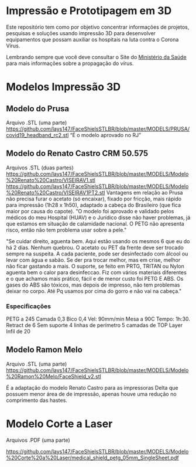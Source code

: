 # Impressão e Prototipagem em 3D

Este repositório tem como por objetivo concentrar informações
de projetos, pesquisas e soluções usando impressão 3D para
desenvolver equipamentos que possam auxiliar os hospitais
na luta contra o Corona Vírus.

Lembrando sempre que você deve consultar o Site do [Ministério da Saúde](https://saude.gov.br/)
para mais informações sobre a propagação do vírus.


# Modelos Impressão 3D

## Modelo do Prusa
Arquivo .STL (uma parte)
https://github.com/lays147/FaceShielsSTLBR/blob/master/MODELS/PRUSA/covid19_headband_rc2.stl
“É o modelo aprovado no RJ”


## Modelo do Renato Castro CRM 50.575

Arquivos .STL (duas partes)
https://github.com/lays147/FaceShielsSTLBR/blob/master/MODELS/Modelo%20Renato%20Castro/VISEIRAV1.stl 
https://github.com/lays147/FaceShielsSTLBR/blob/master/MODELS/Modelo%20Renato%20Castro/VISEIRAV1PT2.stl
Vantagens em relação ao Prusa
não precisa furar o acetato (só encaixar), fixado por fricção, 
mais rápido para impressão (1h28 x 1h50), 
adaptado a cabeça do Brasileiro (que fica maior por causa do capote). 
"O modelo foi aprovado e validado pelos médicos do meu Hospital (HUAV) e o Jurídico disse não haver problemas, já que estamos em situação de calamidade nacional. O PETG não apresenta risco, então não tem problema usar sobre a pele."
 
"Se cuidar direito, aguenta bem. Aqui estão usando os mesmos 6 que eu do há 2 dias. Nenhum quebrou. O acetato ou PET da frente deve ser trocado sempre na suspeita. A cada paciente, pode ser desinfectado com álcool ou levar com água e sabão. Se der pra trocar melhor, mas em crise, melhor não ficar gastando a mais. O suporte, se feito em PRTG, TRITAN ou Nylon aguenta bem o calor para desinfeccao. Fiz com vários materiais diferentes e o que achamos mais prático, fácil e de menor custo foi PETG E ABS. Os gases do ABS são tóxicos, mas depois de impresso, não tem problemas deixar no corpo. Até Pq usamos por cima do gorro e não vai na cabeça."


### Especificações

PETG a 245
Camada 0,3
Bico 0,4
Vel: 90mm/min
Mesa a 90C
Tempo: 1h:30.
Retract de 6
Sem suporte
4 linhas de perímetro
5 camadas de TOP Layer
Infil de 20

## Modelo Ramon Melo

Arquivo .STL (uma parte)
https://github.com/lays147/FaceShielsSTLBR/blob/master/MODELS/Modelo%20Ramon%20Melo/FaceShield_v2.stl
 
É a adaptação do modelo Renato Castro para as impressoras Delta que possuem menor área de de impressão, apenas houve uma redução no comprimento das hastes.

# Modelo Corte a Laser

Arquivos .PDF (uma parte)

https://github.com/lays147/FaceShielsSTLBR/blob/master/MODELS/Modelo%20Corte%20a%20Laser/medical_shield_petg_05mm_SingleSheet.pdf
